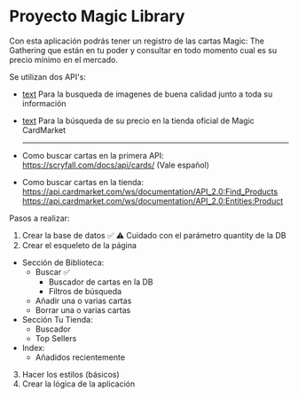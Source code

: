 # Proyecto Magic Library 

Con esta aplicación podrás tener un registro de las cartas Magic: The Gathering que están en tu poder
y consultar en todo momento cual es su precio mínimo en el mercado.

Se utilizan dos API's:
- [text](https://api.scryfall.com) 
  Para la busqueda de imagenes de buena calidad junto a toda su información
- [text](https://api.cardmarket.com/ws/v2.0/products/find)
  Para la búsqueda de su precio en la tienda oficial de Magic CardMarket

  --------------

- Como buscar cartas en la primera API: https://scryfall.com/docs/api/cards/ (Vale español)
- Como buscar cartas en la tienda: https://api.cardmarket.com/ws/documentation/API_2.0:Find_Products
                                   https://api.cardmarket.com/ws/documentation/API_2.0:Entities:Product

Pasos a realizar:

1. Crear la base de datos ✅ 
  ⚠️ Cuidado con el parámetro quantity de la DB
2. Crear el esqueleto de la página
  - Sección de Biblioteca:
    - Buscar ✅
      - Buscador de cartas en la DB
      - Filtros de búsqueda
    - Añadir una o varias cartas
    - Borrar una o varias cartas
  - Sección Tu Tienda:
    - Buscador
    - Top Sellers
  - Index:
    - Añadidos recientemente
3. Hacer los estilos (básicos)
4. Crear la lógica de la aplicación
